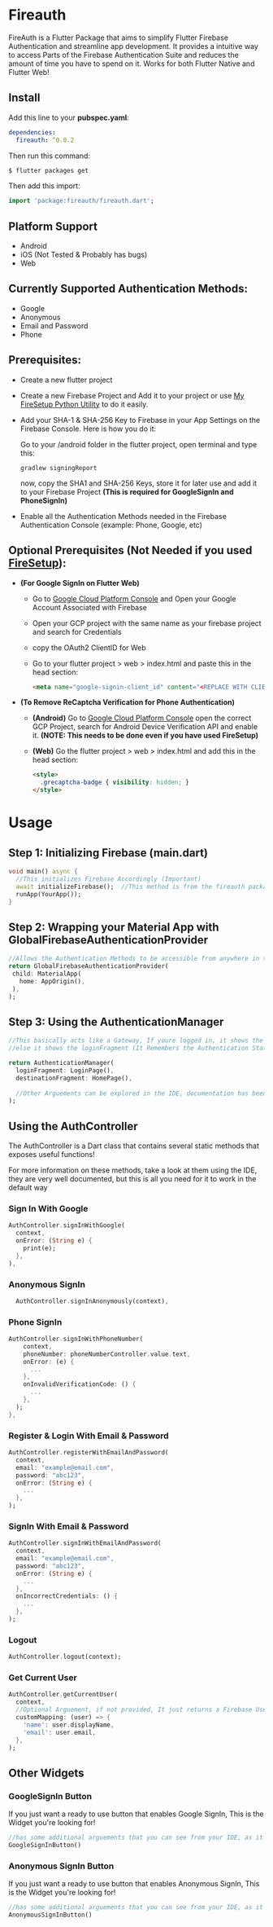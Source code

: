 # Fireauth

FireAuth is a Flutter Package that aims to simplify Flutter Firebase Authentication and streamline app development. It provides a intuitive way to access Parts of the Firebase Authentication Suite and reduces the amount of time you have to spend on it.
Works for both Flutter Native and Flutter Web!

## Install

Add this line to your **pubspec.yaml**:
```yaml
dependencies:
  fireauth: ^0.0.2
```

Then run this command:
```bash
$ flutter packages get
```

Then add this import:
```dart
import 'package:fireauth/fireauth.dart';
```

## Platform Support
* Android
* iOS (Not Tested & Probably has bugs)
* Web

## Currently Supported Authentication Methods:
* Google
* Anonymous
* Email and Password
* Phone

## Prerequisites:
* Create a new flutter project
* Create a new Firebase Project and Add it to your project or use [My FireSetup Python Utility](https://github.com/synapsecode/FireSetup) to do it easily.
* Add your SHA-1 & SHA-256 Key to Firebase in your App Settings on the Firebase Console. Here is how you do it:

    Go to your /android folder in the flutter project, open terminal and type this:
    
    ```batch
    gradlew signingReport
    ```
    
    now, copy the SHA1 and SHA-256 Keys, store it for later use and add it to your Firebase Project
    **(This is required for GoogleSignIn and PhoneSignIn)**
* Enable all the Authentication Methods needed in the Firebase Authentication Console (example: Phone, Google, etc)

## Optional Prerequisites (Not Needed if you used [FireSetup](https://github.com/synapsecode/FireSetup)):
* **(For Google SignIn on Flutter Web)**
    * Go to [Google Cloud Platform Console](https://console.cloud.google.com/) and Open your Google Account Associated with Firebase
    * Open your GCP project with the same name as your firebase project and search for Credentials
    * copy the OAuth2 ClientID for Web
    * Go to your flutter project > web > index.html and paste this in the head section:
    
        ```html
        <meta name="google-signin-client_id" content="<REPLACE WITH CLIENTID>">
        ```
* **(To Remove ReCaptcha Verification for Phone Authentication)**
     * **(Android)** Go to [Google Cloud Platform Console](https://console.cloud.google.com/) open the correct GCP Project, search for Android Device Verification API and enable it. **(NOTE: This needs to be done even if you have used FireSetup)**
     
    * **(Web)** Go the flutter project > web > index.html and add this in the head section:
    
      ```html
      <style>
        .grecaptcha-badge { visibility: hidden; }
      </style>
      ```

   
    
# Usage

## Step 1: Initializing Firebase (main.dart)
```dart
void main() async {
  //This initializes Firebase Accordingly (Important)
  await initializeFirebase();  //This method is from the fireauth package
  runApp(YourApp());
}
```
     
## Step 2: Wrapping your Material App with GlobalFirebaseAuthenticationProvider
```dart
//Allows the Authentication Methods to be accessible from anywhere in the widget tree
return GlobalFirebaseAuthenticationProvider(
 child: MaterialApp(
   home: AppOrigin(),
 ),
);
```

## Step 3: Using the AuthenticationManager
```dart
//This basically acts like a Gateway, If youre logged in, it shows the destinationFragment
//else it shows the loginFragment (It Remembers the Authentication State too!)

return AuthenticationManager(
  loginFragment: LoginPage(),
  destinationFragment: HomePage(),
  
  //Other Arguements can be explored in the IDE, documentation has been provided
);
```

## Using the AuthController
The AuthController is a Dart class that contains several static methods that exposes useful functions!

For more information on these methods, take a look at them using the IDE, they are very well documented, but this is all you need for it to work in the default way

### Sign In With Google
```dart
AuthController.signInWithGoogle(
  context,
  onError: (String e) {
    print(e);
  },
),
```

### Anonymous SignIn
```dart
  AuthController.signInAnonymously(context),
```

### Phone SignIn
```dart
AuthController.signInWithPhoneNumber(
    context,
    phoneNumber: phoneNumberController.value.text,
    onError: (e) {
      ...
    },
    onInvalidVerificationCode: () {
      ...
    },
  );
},
```

### Register & Login With Email & Password
```dart
AuthController.registerWithEmailAndPassword(
  context,
  email: "example@email.com",
  password: "abc123",
  onError: (String e) {
    ...
  },
);
```

### SignIn With Email & Password
```dart
AuthController.signInWithEmailAndPassword(
  context,
  email: "example@email.com",
  password: "abc123",
  onError: (String e) {
    ...
  },
  onIncorrectCredentials: () {
    ...
  },
);
```

### Logout
```dart
AuthController.logout(context);
```

### Get Current User
```dart
AuthController.getCurrentUser(
  context,
  //Optional Arguement, if not provided, It just returns a Firebase User
  customMapping: (user) => {
    'name': user.displayName,
    'email': user.email,
  },
);
```

## Other Widgets

### GoogleSignIn Button
If you just want a ready to use button that enables Google SignIn, This is the Widget you're looking for!

```dart
//has some additional arguements that you can see from your IDE, as it is very well documented
GoogleSignInButton()
```

### Anonymous SignIn Button
If you just want a ready to use button that enables Anonymous SignIn, This is the Widget you're looking for!

```dart
//has some additional arguements that you can see from your IDE, as it is very well documented
AnonymousSignInButton()
```
